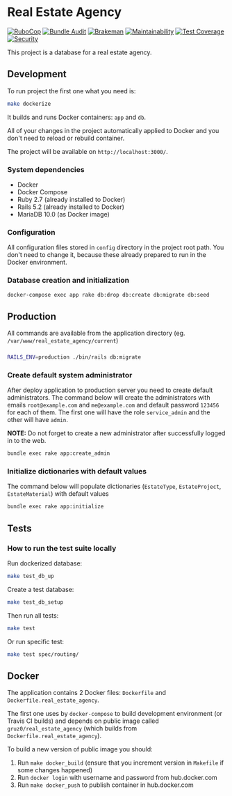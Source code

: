 # Real Estate Agency

[![RuboCop](https://github.com/gruz0/real_estate_agency/actions/workflows/rubocop.yml/badge.svg)](https://github.com/gruz0/real_estate_agency/actions/workflows/rubocop.yml)
[![Bundle Audit](https://github.com/gruz0/real_estate_agency/actions/workflows/bundle-audit.yml/badge.svg)](https://github.com/gruz0/real_estate_agency/actions/workflows/bundle-audit.yml)
[![Brakeman](https://github.com/gruz0/real_estate_agency/actions/workflows/brakeman.yml/badge.svg)](https://github.com/gruz0/real_estate_agency/actions/workflows/brakeman.yml)
[![Maintainability](https://api.codeclimate.com/v1/badges/db0acd56daab29bab9ab/maintainability)](https://codeclimate.com/github/gruz0/real_estate_agency/maintainability)
[![Test Coverage](https://api.codeclimate.com/v1/badges/db0acd56daab29bab9ab/test_coverage)](https://codeclimate.com/github/gruz0/real_estate_agency/test_coverage)
[![Security](https://hakiri.io/github/gruz0/real_estate_agency/master.svg)](https://hakiri.io/github/gruz0/real_estate_agency/master)

This project is a database for a real estate agency.

## Development

To run project the first one what you need is:

```bash
make dockerize
```

It builds and runs Docker containers: `app` and `db`.

All of your changes in the project automatically applied to Docker
and you don't need to reload or rebuild container.

The project will be available on `http://localhost:3000/`.

### System dependencies

* Docker
* Docker Compose
* Ruby 2.7 (already installed to Docker)
* Rails 5.2 (already installed to Docker)
* MariaDB 10.0 (as Docker image)

### Configuration

All configuration files stored in `config` directory in the project root path.
You don't need to change it, because these already prepared to run
in the Docker environment.

### Database creation and initialization

```bash
docker-compose exec app rake db:drop db:create db:migrate db:seed
```

## Production

All commands are available from the application directory (eg. `/var/www/real_estate_agency/current`)

###

```bash
RAILS_ENV=production ./bin/rails db:migrate
```

### Create default system administrator

After deploy application to production server you need to create default administrators. The command below will create
the administrators with emails `root@example.com` and `me@example.com` and default password `123456` for each of them.
The first one will have the role `service_admin` and the other will have `admin`.

**NOTE:** Do not forget to create a new administrator after successfully logged in to the web.

```bash
bundle exec rake app:create_admin
```

### Initialize dictionaries with default values

The command below will populate dictionaries (`EstateType`, `EstateProject`, `EstateMaterial`) with default values

```bash
bundle exec rake app:initialize
```

## Tests

### How to run the test suite locally

Run dockerized database:

```bash
make test_db_up
```

Create a test database:

```bash
make test_db_setup
```

Then run all tests:

```bash
make test
```

Or run specific test:

```bash
make test spec/routing/
```

## Docker

The application contains 2 Docker files: `Dockerfile`
and `Dockerfile.real_estate_agency`.

The first one uses by `docker-compose` to build development environment
(or Travis CI builds) and depends on public image called
`gruz0/real_estate_agency` (which builds from `Dockerfile.real_estate_agency`).

To build a new version of public image you should:

1. Run `make docker_build`
   (ensure that you increment version in `Makefile` if some changes happened)
1. Run `docker login` with username and password from hub.docker.com
1. Run `make docker_push` to publish container in hub.docker.com
